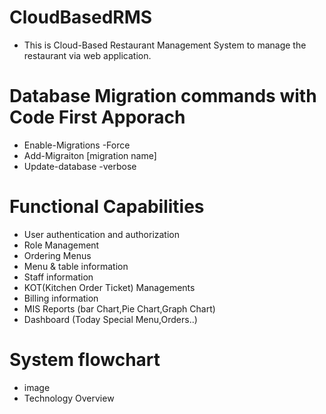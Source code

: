 # CloudBasedRMS
- This is Cloud-Based Restaurant Management System to manage the restaurant via web application.
# Database Migration commands with Code First Apporach
- Enable-Migrations -Force
- Add-Migraiton [migration name]
- Update-database -verbose
# Functional Capabilities 
- User authentication and authorization- Role Management 
- Ordering Menus
- Menu & table  information 
- Staff information 
- KOT(Kitchen Order Ticket) Managements- Billing information 
- MIS Reports (bar Chart,Pie Chart,Graph Chart)
- Dashboard (Today Special Menu,Orders..)
# System flowchart
- image
- Technology Overview
